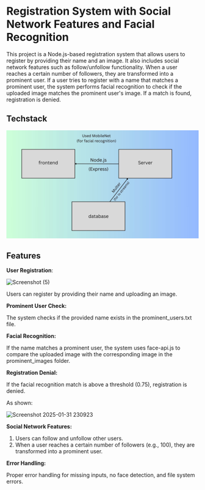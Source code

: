 # Registration System with Social Network Features and Facial Recognition
This project is a Node.js-based registration system that allows users to register by providing their name and an image. It also includes social network features such as follow/unfollow functionality. When a user reaches a certain number of followers, they are transformed into a prominent user. If a user tries to register with a name that matches a prominent user, the system performs facial recognition to check if the uploaded image matches the prominent user's image. If a match is found, registration is denied.


## Techstack

![Add a subheading](thumbnails/Add_a_subheading.jpg)


## Features
**User Registration**:

![Screenshot (5)](https://hackmd.io/_uploads/ByQi9Kq_kg.png)

Users can register by providing their name and uploading an image.

**Prominent User Check:**

The system checks if the provided name exists in the prominent_users.txt file.

**Facial Recognition:**

If the name matches a prominent user, the system uses face-api.js to compare the uploaded image with the corresponding image in the prominent_images folder.

**Registration Denial:**

If the facial recognition match is above a threshold (0.75), registration is denied.

As shown:

![Screenshot 2025-01-31 230923](https://hackmd.io/_uploads/S16xoKqd1e.png)

**Social Network Features:**

1. Users can follow and unfollow other users.
2. When a user reaches a certain number of followers (e.g., 100), they are transformed into a prominent user.


**Error Handling:**

Proper error handling for missing inputs, no face detection, and file system errors.

